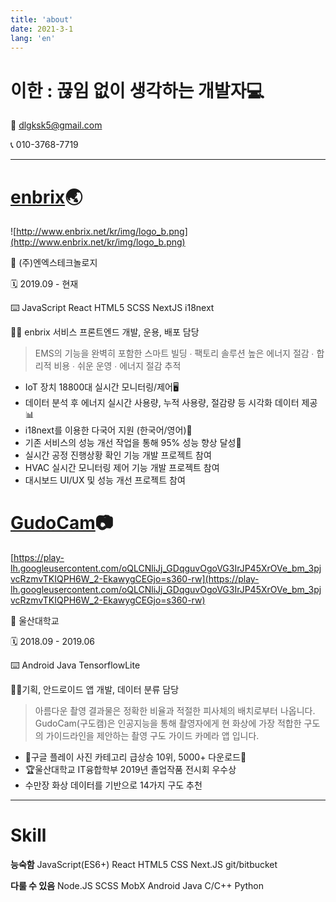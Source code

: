 ```yaml
---
title: 'about'
date: 2021-3-1
lang: 'en'
---
```

# 이한 : 끊임 없이 생각하는 개발자💻

📧 dlgksk5@gmail.com

📞 010-3768-7719

---

# [enbrix](http://www.enbrix.net)🌏

![http://www.enbrix.net/kr/img/logo_b.png](http://www.enbrix.net/kr/img/logo_b.png)

🏢 (주)엔엑스테크놀로지

🗓️ 2019.09 - 현재

⌨️ JavaScript React HTML5 SCSS NextJS i18next

👨‍💻 enbrix 서비스 프론트엔드 개발, 운용, 배포 담당

> EMS의 기능을 완벽히 포함한 스마트 빌딩 ∙ 팩토리 솔루션
높은 에너지 절감 ∙ 합리적 비용 ∙ 쉬운 운영 ∙ 에너지 절감 추적

- IoT 장치 18800대 실시간 모니터링/제어🖥️
- 데이터 분석 후 에너지 실시간 사용량, 누적 사용량, 절감량 등 시각화 데이터 제공📊
- i18next를 이용한 다국어 지원 (한국어/영어)💬
- 기존 서비스의 성능 개선 작업을 통해 95% 성능 향상 달성🚀
- 실시간 공정 진행상황 확인 기능 개발 프로젝트 참여
- HVAC 실시간 모니터링 제어 기능 개발 프로젝트 참여
- 대시보드 UI/UX 및 성능 개선 프로젝트 참여

# [GudoCam](https://play.google.com/store/apps/details?id=com.gudocam&hl=ko&gl=US)📷

[https://play-lh.googleusercontent.com/oQLCNliJj_GDqguvOgoVG3IrJP45XrOVe_bm_3pjvcRzmvTKIQPH6W_2-EkawygCEGjo=s360-rw](https://play-lh.googleusercontent.com/oQLCNliJj_GDqguvOgoVG3IrJP45XrOVe_bm_3pjvcRzmvTKIQPH6W_2-EkawygCEGjo=s360-rw)

🏢 울산대학교

🗓️ 2018.09 - 2019.06

⌨️ Android Java TensorflowLite

👨‍💻기획, 안드로이드 앱 개발, 데이터 분류 담당

> 아름다운 촬영 결과물은 정확한 비율과 적절한 피사체의 배치로부터 나옵니다.
GudoCam(구도캠)은 인공지능을 통해 촬영자에게 현 화상에 가장 적합한 구도의 가이드라인을 제안하는 촬영 구도 가이드 카메라 앱 입니다.

- 🏅구글 플레이 사진 카테고리 급상승 10위, 5000+ 다운로드🚀
- 🏆울산대학교 IT융합학부 2019년 졸업작품 전시회 우수상
- 수만장 화상 데이터를 기반으로 14가지 구도 추천

---

# Skill

**능숙함**
JavaScript(ES6+)
React
HTML5
CSS
Next.JS
git/bitbucket

**다룰 수 있음**
Node.JS
SCSS
MobX
Android
Java
C/C++
Python

